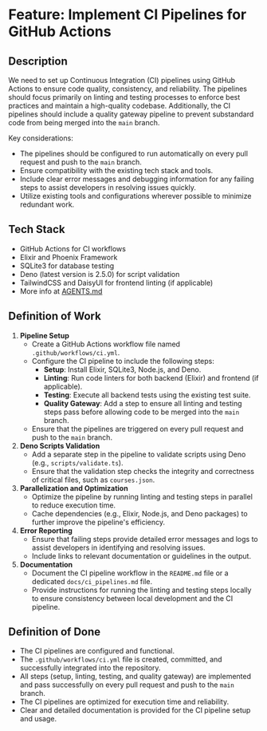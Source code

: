 # Feature: Implement CI Pipelines for GitHub Actions

## Description

We need to set up Continuous Integration (CI) pipelines using GitHub Actions to ensure code quality, consistency, and reliability. The pipelines should focus primarily on linting and testing processes to enforce best practices and maintain a high-quality codebase. Additionally, the CI pipelines should include a quality gateway pipeline to prevent substandard code from being merged into the `main` branch.

Key considerations:
- The pipelines should be configured to run automatically on every pull request and push to the `main` branch.
- Ensure compatibility with the existing tech stack and tools.
- Include clear error messages and debugging information for any failing steps to assist developers in resolving issues quickly.
- Utilize existing tools and configurations wherever possible to minimize redundant work.

## Tech Stack

- GitHub Actions for CI workflows
- Elixir and Phoenix Framework
- SQLite3 for database testing
- Deno (latest version is 2.5.0) for script validation
- TailwindCSS and DaisyUI for frontend linting (if applicable)
- More info at [AGENTS.md](../AGENTS.md)

## Definition of Work

1. **Pipeline Setup**
   - Create a GitHub Actions workflow file named `.github/workflows/ci.yml`.
   - Configure the CI pipeline to include the following steps:
     - **Setup**: Install Elixir, SQLite3, Node.js, and Deno.
     - **Linting**: Run code linters for both backend (Elixir) and frontend (if applicable).
     - **Testing**: Execute all backend tests using the existing test suite.
     - **Quality Gateway**: Add a step to ensure all linting and testing steps pass before allowing code to be merged into the `main` branch.
   - Ensure that the pipelines are triggered on every pull request and push to the `main` branch.
2. **Deno Scripts Validation**
   - Add a separate step in the pipeline to validate scripts using Deno (e.g., `scripts/validate.ts`).
   - Ensure that the validation step checks the integrity and correctness of critical files, such as `courses.json`.
3. **Parallelization and Optimization**
   - Optimize the pipeline by running linting and testing steps in parallel to reduce execution time.
   - Cache dependencies (e.g., Elixir, Node.js, and Deno packages) to further improve the pipeline's efficiency.
4. **Error Reporting**
   - Ensure that failing steps provide detailed error messages and logs to assist developers in identifying and resolving issues.
   - Include links to relevant documentation or guidelines in the output.
5. **Documentation**
   - Document the CI pipeline workflow in the `README.md` file or a dedicated `docs/ci_pipelines.md` file.
   - Provide instructions for running the linting and testing steps locally to ensure consistency between local development and the CI pipeline.

## Definition of Done

- The CI pipelines are configured and functional.
- The `.github/workflows/ci.yml` file is created, committed, and successfully integrated into the repository.
- All steps (setup, linting, testing, and quality gateway) are implemented and pass successfully on every pull request and push to the `main` branch.
- The CI pipelines are optimized for execution time and reliability.
- Clear and detailed documentation is provided for the CI pipeline setup and usage.

